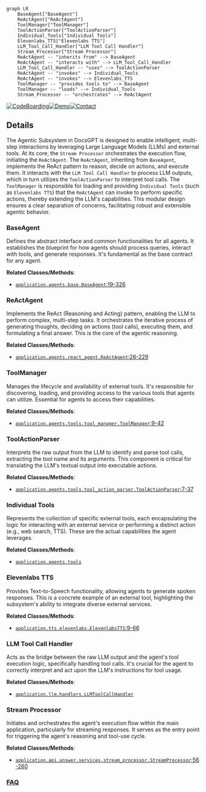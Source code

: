 ```mermaid
graph LR
    BaseAgent["BaseAgent"]
    ReActAgent["ReActAgent"]
    ToolManager["ToolManager"]
    ToolActionParser["ToolActionParser"]
    Individual_Tools["Individual Tools"]
    Elevenlabs_TTS["Elevenlabs TTS"]
    LLM_Tool_Call_Handler["LLM Tool Call Handler"]
    Stream_Processor["Stream Processor"]
    ReActAgent -- "inherits from" --> BaseAgent
    ReActAgent -- "interacts with" --> LLM_Tool_Call_Handler
    LLM_Tool_Call_Handler -- "uses" --> ToolActionParser
    ReActAgent -- "invokes" --> Individual_Tools
    ReActAgent -- "invokes" --> Elevenlabs_TTS
    ToolManager -- "provides tools to" --> BaseAgent
    ToolManager -- "loads" --> Individual_Tools
    Stream_Processor -- "orchestrates" --> ReActAgent
```

[![CodeBoarding](https://img.shields.io/badge/Generated%20by-CodeBoarding-9cf?style=flat-square)](https://github.com/CodeBoarding/GeneratedOnBoardings)[![Demo](https://img.shields.io/badge/Try%20our-Demo-blue?style=flat-square)](https://www.codeboarding.org/demo)[![Contact](https://img.shields.io/badge/Contact%20us%20-%20contact@codeboarding.org-lightgrey?style=flat-square)](mailto:contact@codeboarding.org)

## Details

The Agentic Subsystem in DocsGPT is designed to enable intelligent, multi-step interactions by leveraging Large Language Models (LLMs) and external tools. At its core, the `Stream Processor` orchestrates the execution flow, initiating the `ReActAgent`. The `ReActAgent`, inheriting from `BaseAgent`, implements the ReAct pattern to reason, decide on actions, and execute them. It interacts with the `LLM Tool Call Handler` to process LLM outputs, which in turn utilizes the `ToolActionParser` to interpret tool calls. The `ToolManager` is responsible for loading and providing `Individual Tools` (such as `Elevenlabs TTS`) that the `ReActAgent` can invoke to perform specific actions, thereby extending the LLM's capabilities. This modular design ensures a clear separation of concerns, facilitating robust and extensible agentic behavior.

### BaseAgent
Defines the abstract interface and common functionalities for all agents. It establishes the blueprint for how agents should process queries, interact with tools, and generate responses. It's fundamental as the base contract for any agent.


**Related Classes/Methods**:

- <a href="https://github.com/arc53/DocsGPT/blob/main/application/agents/base.py#L19-L326" target="_blank" rel="noopener noreferrer">`application.agents.base.BaseAgent`:19-326</a>


### ReActAgent
Implements the ReAct (Reasoning and Acting) pattern, enabling the LLM to perform complex, multi-step tasks. It orchestrates the iterative process of generating thoughts, deciding on actions (tool calls), executing them, and formulating a final answer. This is the core of the agentic reasoning.


**Related Classes/Methods**:

- <a href="https://github.com/arc53/DocsGPT/blob/main/application/agents/react_agent.py#L26-L229" target="_blank" rel="noopener noreferrer">`application.agents.react_agent.ReActAgent`:26-229</a>


### ToolManager
Manages the lifecycle and availability of external tools. It's responsible for discovering, loading, and providing access to the various tools that agents can utilize. Essential for agents to access their capabilities.


**Related Classes/Methods**:

- <a href="https://github.com/arc53/DocsGPT/blob/main/application/agents/tools/tool_manager.py#L9-L42" target="_blank" rel="noopener noreferrer">`application.agents.tools.tool_manager.ToolManager`:9-42</a>


### ToolActionParser
Interprets the raw output from the LLM to identify and parse tool calls, extracting the tool name and its arguments. This component is critical for translating the LLM's textual output into executable actions.


**Related Classes/Methods**:

- <a href="https://github.com/arc53/DocsGPT/blob/main/application/agents/tools/tool_action_parser.py#L7-L37" target="_blank" rel="noopener noreferrer">`application.agents.tools.tool_action_parser.ToolActionParser`:7-37</a>


### Individual Tools
Represents the collection of specific external tools, each encapsulating the logic for interacting with an external service or performing a distinct action (e.g., web search, TTS). These are the actual capabilities the agent leverages.


**Related Classes/Methods**:

- <a href="https://github.com/arc53/DocsGPT/blob/main/application/agents/tools" target="_blank" rel="noopener noreferrer">`application.agents.tools`</a>


### Elevenlabs TTS
Provides Text-to-Speech functionality, allowing agents to generate spoken responses. This is a concrete example of an external tool, highlighting the subsystem's ability to integrate diverse external services.


**Related Classes/Methods**:

- <a href="https://github.com/arc53/DocsGPT/blob/main/application/tts/elevenlabs.py#L9-L66" target="_blank" rel="noopener noreferrer">`application.tts.elevenlabs.ElevenlabsTTS`:9-66</a>


### LLM Tool Call Handler
Acts as the bridge between the raw LLM output and the agent's tool execution logic, specifically handling tool calls. It's crucial for the agent to correctly interpret and act upon the LLM's instructions for tool usage.


**Related Classes/Methods**:

- <a href="https://github.com/arc53/DocsGPT/blob/main/application/llm/handlers/base.py" target="_blank" rel="noopener noreferrer">`application.llm.handlers.LLMToolCallHandler`</a>


### Stream Processor
Initiates and orchestrates the agent's execution flow within the main application, particularly for streaming responses. It serves as the entry point for triggering the agent's reasoning and tool-use cycle.


**Related Classes/Methods**:

- <a href="https://github.com/arc53/DocsGPT/blob/main/application/api/answer/services/stream_processor.py#L56-L260" target="_blank" rel="noopener noreferrer">`application.api.answer.services.stream_processor.StreamProcessor`:56-260</a>




### [FAQ](https://github.com/CodeBoarding/GeneratedOnBoardings/tree/main?tab=readme-ov-file#faq)